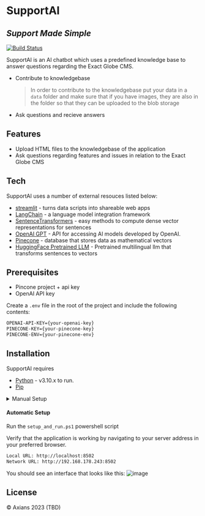 # SupportAI
## _Support Made Simple_

[![Build Status](https://travis-ci.org/joemccann/dillinger.svg?branch=master)](https://travis-ci.org/joemccann/dillinger)

SupportAI is an AI chatbot which uses a predefined knowledge base to answer questions
regarding the Exact Globe CMS.

- Contribute to knowledgebase
  > In order to contribute to the knowledgebase put your data in a `data` folder and make sure that if you have images, they are also in the folder so that they can be uploaded to the blob storage 
- Ask questions and recieve answers

## Features

- Upload HTML files to the knowledgebase of the application
- Ask questions regarding features and issues in relation to the Exact Globe CMS

## Tech

SupportAI uses a number of external resouces listed below:

- [streamlit] - turns data scripts into shareable web apps
- [LangChain] - a language model integration framework
- [SentenceTransformers] - easy methods to compute dense vector representations for sentences
- [OpenAI GPT] - API for accessing AI models developed by OpenAI.
- [Pinecone] - database that stores data as mathematical vectors
- [HuggingFace Pretrained LLM] - Pretrained multilingual llm that transforms sentences to vectors


## Prerequisites
- Pincone project + api key
- OpenAI API key

Create a `.env` file in the root of the project and include the following contents:
```sh
OPENAI-API-KEY={your-openai-key}
PINECONE-KEY={your-pinecone-key}
PINECONE-ENV={your-pinecone-env}
```

## Installation

SupportAI requires 
- [Python] - v3.10.x to run.
- [Pip]

<details>
<summary>Manual Setup</summary>
Create a venv, install the dependencies and start the server.

```sh
python -m venv .\.venv
.\.venv\Scripts\Activate.ps1
pip install -r .\requirements.txt
streamlit run .\main.py
```
</details>

#### Automatic Setup
Run the `setup_and_run.ps1` powershell script

Verify that the application is working by navigating to your server address in
your preferred browser.
```sh
Local URL: http://localhost:8502
Network URL: http://192.168.178.243:8502
```

You should see an interface that looks like this:
![image](https://github.com/Axians-AI/AxiansSupportAI/assets/102069965/e35952bb-d2ab-47e1-a286-9a4fa106c99f)

## License

© Axians 2023 (TBD)

   [streamlit]: <https://streamlit.io/>
   [LangChain]: <https://www.langchain.com/>
   [SentenceTransformers]: <https://www.sbert.net/>
   [OpenAI GPT]: <https://openai.com/>
   [Pinecone]: <https://www.pinecone.io/>
   [HuggingFace Pretrained LLM]: <https://huggingface.co/sentence-transformers/paraphrase-multilingual-MiniLM-L12-v2>
   [Python]: <https://www.python.org/>
   [Pip]: <https://pip.pypa.io/en/stable/installation/>
